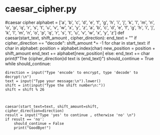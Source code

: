 # caesar_cipher.py
#caesar cipher
alphabet = ['a', 'b', 'c', 'd', 'e', 'f', 'g', 'h', 'i', 'j', 'k', 'l', 'm', 'n', 'o', 'p', 'q', 'r', 's', 't', 'u', 'v', 'w', 'x', 'y', 'z', 'a', 'b', 'c', 'd', 'e', 'f', 'g', 'h', 'i', 'j', 'k', 'l', 'm', 'n', 'o', 'p', 'q', 'r', 's', 't', 'u', 'v', 'w', 'x', 'y', 'z']
def caesar(start_text, shift_amount , cipher_direction):
    end_text = ""
    if cipher_direction == "decode":
        shift_amount *= -1
    for char in start_text:
        if char in alphabet:
            position = alphabet.index(char)
            new_position = position + shift_amount
            end_text += alphabet[new_position]
        else:
            end_text += char
    print(f"The {cipher_direction}d text is {end_text}") 
should_continue = True
while should_continue:

    direction = input("Type 'encode' to encrypt, type 'decode' to decrypt:\n")
    text = input("Type your message:\n").lower()
    shift = int(input("Type the shift number\n:"))
    shift = shift % 26



    caesar(start_text=text, shift_amount=shift, cipher_direction=direction)
    result = input("Type 'yes' to continue , otherwise 'no' \n")
    if result == 'no':
        should_continue = False
        print("GoodBye!")


